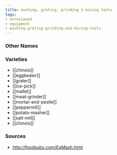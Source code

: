 ```yaml
---
title: mashing, grating, grinding & mixing tools
tags:
- unreviewed
- equipment
- mashing-grating-grinding-and-mixing-tools
---
```



### Other Names


### Varieties

* [[chinois]]
* [[eggbeater]]
* [[grater]]
* [[ice-pick]]
* [[mallet]]
* [[meat-grinder]]
* [[mortar-and-pestle]]
* [[peppermill]]
* [[potato-masher]]
* [[salt-mill]]
* [[chinois]]

### Sources
* http://foodsubs.com/EqMash.html
